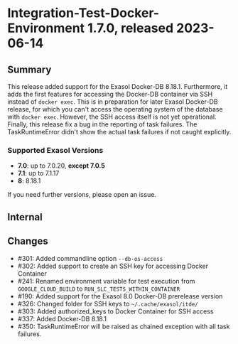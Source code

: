 # Integration-Test-Docker-Environment 1.7.0, released 2023-06-14

## Summary

This release added support for the Exasol Docker-DB 8.18.1. Furthermore, it adds the first features for accessing 
the Docker-DB container via SSH instead of `docker exec`. This is in preparation for later Exasol Docker-DB release,
for which you can't access the operating system of the database with `docker exec`. However, the SSH access itself 
is not yet operational. Finally, this release fix a bug in the reporting of task failures. The TaskRuntimeError 
didn't show the actual task failures if not caught explicitly.

### Supported Exasol Versions

* **7.0**: up to 7.0.20, **except 7.0.5**
* **7.1**: up to 7.1.17
* **8**: 8.18.1

If you need further versions, please open an issue.

## Internal

## Changes

* #301: Added commandline option `--db-os-access`
* #302: Added support to create an SSH key for accessing Docker Container
* #241: Renamed environment variable for test execution from `GOOGLE_CLOUD_BUILD` to `RUN_SLC_TESTS_WITHIN_CONTAINER`
* #190: Added support for the Exasol 8.0 Docker-DB prerelease version
* #326: Changed folder for SSH keys to `~/.cache/exasol/itde/`
* #303: Added authorized_keys to Docker Container for SSH access
* #337: Added Docker-DB 8.18.1
* #350: TaskRuntimeError will be raised as chained exception with all task failures.